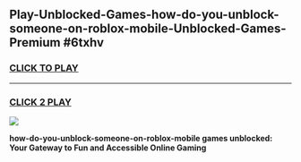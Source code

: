 
## Play-Unblocked-Games-how-do-you-unblock-someone-on-roblox-mobile-Unblocked-Games-Premium #6txhv
<h3>
<a href="https://premium.freeplayer.one?title=how-do-you-unblock-someone-on-roblox-mobile&ref=12M">CLICK TO PLAY</a></h3>
<hr>

<h3>
<a href="https://premium.freeplayer.one?title=how-do-you-unblock-someone-on-roblox-mobile&ref=12M">CLICK 2 PLAY</a>
  
</h3>

<a href="https://premium.freeplayer.one?title=how-do-you-unblock-someone-on-roblox-mobile&ref=12M"><img src="https://clearcache.store/games.png"></a>


**how-do-you-unblock-someone-on-roblox-mobile games unblocked: Your Gateway to Fun and Accessible Online Gaming**
